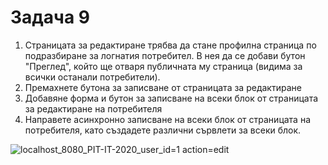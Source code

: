 # Задача 9

1. Страницата за редактиране трябва да стане профилна страница по подразбиране за логнатия потребител. В нея да се добави бутон "Преглед", който ще отваря публичната му страница (видима за всички останали потребители). 
2. Премахнете бутона за записване от страницата за редактиране
3. Добавяне форма и бутон за записване на всеки блок от страницата за редактиране на потребителя
4. Направете асинхронно записване на всеки блок от страницата на потребителя, като създадете различни сървлети за всеки блок.

![localhost_8080_PIT-IT-2020_user_id=1 action=edit](https://user-images.githubusercontent.com/10382663/79827690-a4730580-83a7-11ea-8269-c654bd156d2c.png)
